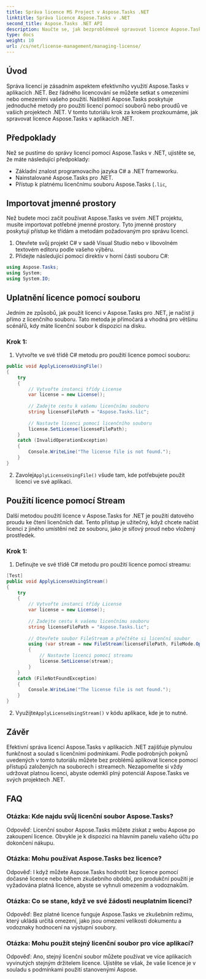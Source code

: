```yaml
---
title: Správa licence MS Project v Aspose.Tasks .NET
linktitle: Správa licence Aspose.Tasks v .NET
second_title: Aspose.Tasks .NET API
description: Naučte se, jak bezproblémově spravovat licence Aspose.Tasks v aplikacích .NET pomocí přístupů založených na souborech nebo proudech.
type: docs
weight: 10
url: /cs/net/license-management/managing-license/
---
```

## Úvod
Správa licencí je zásadním aspektem efektivního využití Aspose.Tasks v aplikacích .NET. Bez řádného licencování se můžete setkat s omezeními nebo omezeními vašeho použití. Naštěstí Aspose.Tasks poskytuje jednoduché metody pro použití licencí pomocí souborů nebo proudů ve vašich projektech .NET. V tomto tutoriálu krok za krokem prozkoumáme, jak spravovat licence Aspose.Tasks v aplikacích .NET.
## Předpoklady
Než se pustíme do správy licencí pomocí Aspose.Tasks v .NET, ujistěte se, že máte následující předpoklady:
- Základní znalost programovacího jazyka C# a .NET frameworku.
- Nainstalované Aspose.Tasks pro .NET.
- Přístup k platnému licenčnímu souboru Aspose.Tasks (`.lic`,
## Importovat jmenné prostory
Než budete moci začít používat Aspose.Tasks ve svém .NET projektu, musíte importovat potřebné jmenné prostory. Tyto jmenné prostory poskytují přístup ke třídám a metodám požadovaným pro správu licencí.

1. Otevřete svůj projekt C# v sadě Visual Studio nebo v libovolném textovém editoru podle vašeho výběru.
2. Přidejte následující pomocí direktiv v horní části souboru C#:
```csharp
using Aspose.Tasks;
using System;
using System.IO;

```
## Uplatnění licence pomocí souboru
Jedním ze způsobů, jak použít licenci v Aspose.Tasks pro .NET, je načíst ji přímo z licenčního souboru. Tato metoda je přímočará a vhodná pro většinu scénářů, kdy máte licenční soubor k dispozici na disku.
### Krok 1:
1. Vytvořte ve své třídě C# metodu pro použití licence pomocí souboru:
```csharp
public void ApplyLicenseUsingFile()
{
    try
    {
        // Vytvořte instanci třídy License
        var license = new License();
        
        // Zadejte cestu k vašemu licenčnímu souboru
        string licenseFilePath = "Aspose.Tasks.lic";
        
        // Nastavte licenci pomocí licenčního souboru
        license.SetLicense(licenseFilePath);
    }
    catch (InvalidOperationException)
    {
        Console.WriteLine("The license file is not found.");
    }
}
```
2.  Zavolej`ApplyLicenseUsingFile()` všude tam, kde potřebujete použít licenci ve své aplikaci.
## Použití licence pomocí Stream
Další metodou použití licence v Aspose.Tasks for .NET je použití datového proudu ke čtení licenčních dat. Tento přístup je užitečný, když chcete načíst licenci z jiného umístění než ze souboru, jako je síťový proud nebo vložený prostředek.
### Krok 1:
1. Definujte ve své třídě C# metodu pro použití licence pomocí streamu:
```csharp
[Test]
public void ApplyLicenseUsingStream()
{
    try
    {
        // Vytvořte instanci třídy License
        var license = new License();
        
        // Zadejte cestu k vašemu licenčnímu souboru
        string licenseFilePath = "Aspose.Tasks.lic";
        
        // Otevřete soubor FileStream a přečtěte si licenční soubor
        using (var stream = new FileStream(licenseFilePath, FileMode.Open))
        {
            // Nastavte licenci pomocí streamu
            license.SetLicense(stream);
        }
    }
    catch (FileNotFoundException)
    {
        Console.WriteLine("The license file is not found.");
    }
}
```
2.  Využijte`ApplyLicenseUsingStream()` v kódu aplikace, kde je to nutné.
## Závěr
Efektivní správa licencí Aspose.Tasks v aplikacích .NET zajišťuje plynulou funkčnost a soulad s licenčními podmínkami. Podle podrobných pokynů uvedených v tomto tutoriálu můžete bez problémů aplikovat licence pomocí přístupů založených na souborech i streamech. Nezapomeňte si vždy udržovat platnou licenci, abyste odemkli plný potenciál Aspose.Tasks ve svých projektech .NET.
## FAQ
### Otázka: Kde najdu svůj licenční soubor Aspose.Tasks?

Odpověď: Licenční soubor Aspose.Tasks můžete získat z webu Aspose po zakoupení licence. Obvykle je k dispozici na hlavním panelu vašeho účtu po dokončení nákupu.

### Otázka: Mohu používat Aspose.Tasks bez licence?

Odpověď: I když můžete Aspose.Tasks hodnotit bez licence pomocí dočasné licence nebo během zkušebního období, pro produkční použití je vyžadována platná licence, abyste se vyhnuli omezením a vodoznakům.

### Otázka: Co se stane, když ve své žádosti neuplatním licenci?

Odpověď: Bez platné licence funguje Aspose.Tasks ve zkušebním režimu, který ukládá určitá omezení, jako jsou omezení velikosti dokumentu a vodoznaky hodnocení na výstupní soubory.

### Otázka: Mohu použít stejný licenční soubor pro více aplikací?

Odpověď: Ano, stejný licenční soubor můžete používat ve více aplikacích vyvinutých stejným držitelem licence. Ujistěte se však, že vaše licence je v souladu s podmínkami použití stanovenými Aspose.